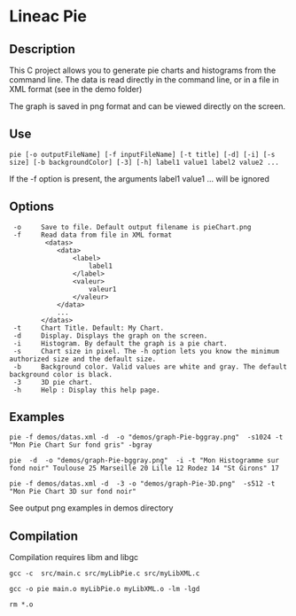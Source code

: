 # Lineac Pie 
## Description

This C project allows you to generate pie charts and histograms from the command line. The data is read directly in the command line, or in a file in XML format (see in the demo folder)



The graph is saved in png format and can be viewed directly on the screen.
## Use

` pie [-o outputFileName] [-f inputFileName] [-t title] [-d] [-i] [-s size] [-b backgroundColor] [-3] [-h] label1 value1 label2 value2 ... `

If the -f option is present, the arguments label1 value1 ... will be ignored

## Options

	 -o		Save to file. Default output filename is pieChart.png
	 -f		Read data from file in XML format
			 <datas>
				<data>
					<label>
						label1
					</label>
					<valeur>
						valeur1
					</valeur>
				</data>
				...
			</datas>
	 -t		Chart Title. Default: My Chart.
	 -d		Display. Displays the graph on the screen.
	 -i		Histogram. By default the graph is a pie chart.
	 -s		Chart size in pixel. The -h option lets you know the minimum authorized size and the default size.
	 -b		Background color. Valid values ​​are white and gray. The default background color is black.
	 -3		3D pie chart.
	 -h		Help : Display this help page.
	 
 

## Examples

`pie -f demos/datas.xml -d  -o "demos/graph-Pie-bggray.png"  -s1024 -t "Mon Pie Chart Sur fond gris" -bgray`

`pie  -d  -o "demos/graph-Pie-bggray.png"  -i -t "Mon Histogramme sur fond noir" Toulouse 25 Marseille 20 Lille 12 Rodez 14 "St Girons" 17`
	
`pie -f demos/datas.xml -d  -3 -o "demos/graph-Pie-3D.png"  -s512 -t "Mon Pie Chart 3D sur fond noir"`

See output png examples in demos directory	

## Compilation 

Compilation requires libm and libgc

`gcc -c  src/main.c src/myLibPie.c src/myLibXML.c`

`gcc -o pie main.o myLibPie.o myLibXML.o -lm -lgd`

`rm *.o`
	
